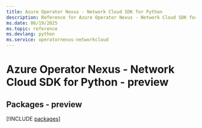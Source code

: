 ```yaml
---
title: Azure Operator Nexus - Network Cloud SDK for Python
description: Reference for Azure Operator Nexus - Network Cloud SDK for Python
ms.date: 06/19/2025
ms.topic: reference
ms.devlang: python
ms.service: operatornexus-networkcloud
---
```

# Azure Operator Nexus - Network Cloud SDK for Python - preview
## Packages - preview
[!INCLUDE [packages](operator-nexus---network-cloud-index.md)]